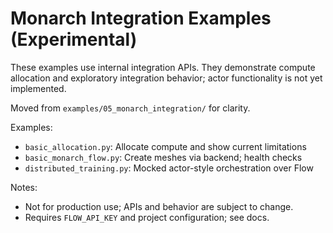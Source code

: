 # Monarch Integration Examples (Experimental)

These examples use internal integration APIs. They demonstrate compute
allocation and exploratory integration behavior; actor functionality is not
yet implemented.

Moved from `examples/05_monarch_integration/` for clarity.

Examples:
- `basic_allocation.py`: Allocate compute and show current limitations
- `basic_monarch_flow.py`: Create meshes via backend; health checks
- `distributed_training.py`: Mocked actor-style orchestration over Flow

Notes:
- Not for production use; APIs and behavior are subject to change.
- Requires `FLOW_API_KEY` and project configuration; see docs.


